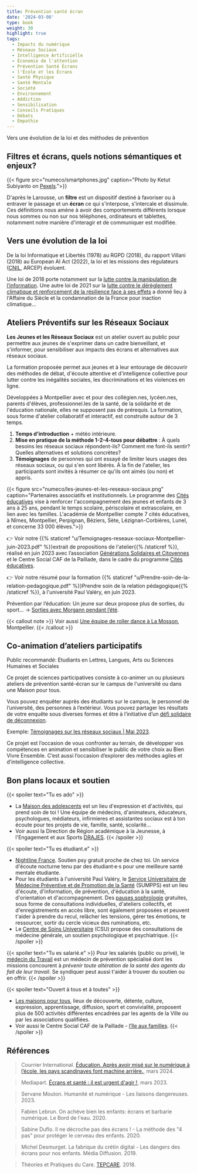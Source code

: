 ```yaml
---
title: Prévention santé écran
date: '2024-03-08'
type: book
weight: 30
highlight: true
tags:
  - Impacts du numérique
  - Réseaux Sociaux
  - Intelligence Artificielle
  - Économie de l'attention
  - Prévention Santé Écrans
  - l'École et les Écrans
  - Santé Physique
  - Santé Mentale
  - Société
  - Environnement
  - Addiction
  - Sensibilisation
  - Conseils Pratiques
  - Débats
  - Empathie
---
```


Vers une évolution de la loi et des méthodes de prévention

<!--more-->

## Filtres et écrans, quels notions sémantiques et enjeux?

{{< figure src="numeco/smartphones.jpg" caption="Photo by Ketut Subiyanto on [Pexels](https://www.pexels.com/photo/multiethnic-family-spending-time-together-on-couch-with-gadgets-4545968/).">}}

D'après le Larousse, un <b>filtre</b> est un dispositif destiné à favoriser ou à entraver le passage et un <b>écran</b> ce qui s'interpose, s'intercale et dissimule. Ces définitions nous amène à avoir des comportements différents lorsque nous sommes ou non sur nos téléphones, ordinateurs et tablettes, notamment notre manière d'interagir et de communiquer est modifiée.

## Vers une évolution de la loi

De la loi Informatique et Libertés (1978) au RGPD (2018), du rapport Villani (2018) au European AI Act (2022), la loi et les missions des régulateurs ([CNIL](https://www.cnil.fr/fr/mission-1-informer-proteger-les-droits), ARCEP) évoluent.

Une loi de 2018 porte notamment sur la [lutte contre la manipulation de l’information](https://www.legifrance.gouv.fr/jorf/id/JORFTEXT000037847559). Une autre loi de 2021 sur la [lutte contre le dérèglement climatique et renforcement de la résilience face à ses effets](https://www.legifrance.gouv.fr/jorf/id/JORFTEXT000043956924) a donné lieu à l'Affaire du Siècle et la condamnation de la France pour inaction climatique...

## Ateliers Préventifs sur les Réseaux Sociaux

<b>Les Jeunes et les Réseaux Sociaux</b> est un atelier ouvert au public pour permettre aux jeunes de s'exprimer dans un cadre bienveillant, et s'informer, pour sensibiliser aux impacts des écrans et alternatives aux réseaux sociaux.

La formation proposée permet aux jeunes et à leur entourage de découvrir des méthodes de débat, d'écoute attentive et d'intelligence collective pour lutter contre les inégalités sociales, les discriminations et les violences en ligne. 

Développées à Montpellier avec et pour des collégien.nes, lycéen.nes, parents d'élèves, professionnel.les de la santé, de la solidarité et de l'éducation nationale, elles ne supposent pas de prérequis.
La formation, sous forme d'atelier collaboratif et interactif, est construite autour de 3 temps.

1. <b>Temps d'introduction</b> + météo intérieure.
2. <b>Mise en pratique de la méthode 1-2-4-tous pour débattre</b> : À quels besoins les réseaux sociaux répondent-ils? Comment me font-ils sentir? Quelles alternatives et solutions concrètes?
3. <b>Témoignages</b> de personnes qui ont essayé de limiter leurs usages des réseaux sociaux, ou qui s'en sont libérés. À la fin de l'atelier, les participants sont invités à résumer ce qu'ils ont aimés (ou non) et appris.

{{< figure src="numeco/les-jeunes-et-les-reseaux-sociaux.png" caption="Partenaires associatifs et institutionnels. Le programme des [Cités éducatives](https://www.citeseducatives.fr/) vise à renforcer l'accompagnement des jeunes et enfants de 3 ans à 25 ans, pendant le temps scolaire, périscolaire et extrascolaire, en lien avec les familles. L'académie de Montpellier compte 7 cités éducatives, à Nîmes, Montpellier, Perpignan, Béziers, Sète, Lézignan-Corbières, Lunel, et concerne 33 000 élèves.">}}

👉 Voir notre {{% staticref "u/Temoignages-reseaux-sociaux-Montpellier-juin-2023.pdf" %}}extrait de propositions de l'atelier{{% /staticref %}}, réalisé en juin 2023 avec l’association [Générations Solidaires et Citoyennes](https://www.jeveuxaider.gouv.fr/organisations/4859-generations-solidaires-et-citoyennes) et le Centre Social CAF de la Paillade, dans le cadre du programme [Cités éducatives](https://www.citeseducatives.fr/).

👉 Voir notre résumé pour la formation {{% staticref "u/Prendre-soin-de-la-relation-pedagogique.pdf" %}}Prendre soin de la relation pédagogique{{% /staticref %}}, à l'université Paul Valéry, en juin 2023.

Prévention par l’éducation: 
Un jeune sur deux propose plus de sorties, du sport... →  [Sorties avec Morgann pendant l’été](https://www.mtpcours.fr/c/assos/lutte-contre-les-exclusions/).

{{< callout note >}}
Voir aussi <a href="https://www.mtpcours.fr/p/roller-dance-montpellier/">Une équipe de roller dance à La Mosson</a>, Montpellier.
{{< /callout >}}

## Co-animation d’ateliers participatifs

Public recommandé: Etudiants en Lettres, Langues, Arts ou Sciences Humaines et Sociales

Ce projet de sciences participatives consiste à co-animer un ou plusieurs ateliers de prévention santé-écran sur le campus de l'université ou dans une Maison pour tous. 

Vous pouvez enquêter auprès des étudiants sur le campus, le personnel de l’université, des personnes à l’extérieur. 
Vous pouvez partager les résultats de votre enquête sous diverses formes et être à l’initiative d’un [défi solidaire de déconnexion](https://www.levelesyeux.com/les-actions/les-ateliers/le-defi-deconnexion/).

Exemple: [Témoignages sur les réseaux sociaux | Mai 2023](https://www.mtpcours.fr/u/Temoignages-reseaux-sociaux-Montpellier-mai-2023.pdf).

Ce projet est l’occasion de vous confronter au terrain, de développer vos compétences en animation et sensibiliser le public de votre choix au Bien Vivre Ensemble. C’est aussi l’occasion d’explorer des méthodes agiles et d’intelligence collective.

## Bon plans locaux et soutien

{{< spoiler text="Tu es ado" >}}
- La [Maison des adolescents](https://mda34.org/) est un lieu d'expression et d'activités, qui prend soin de toi ! Une équipe de médecins, d'animateurs, éducateurs, psychologues, médiateurs, infirmieres et assistantes sociaux est à ton écoute pour tes projets de vie, famille, santé, scolarité... 
- Voir aussi la Direction de Région académique à la Jeunesse, à l'Engagement et aux Sports [DRAJES](https://www.ac-montpellier.fr/DRAJES-123047).
{{< /spoiler >}}

{{< spoiler text="Tu es étudiant.e" >}}
- [Nightline France](https://www.nightline.fr/). Soutien psy gratuit proche de chez toi. Un service d'écoute nocturne tenu par des étudiant·e·s pour une meilleure santé mentale étudiante.
- Pour les étudiants à l'université Paul Valéry, le [Service Universitaire de Médecine Préventive et de Promotion de la Santé](https://univ-montp3.fr/fr/vie-de-campus/sant%C3%A9/la-sant%C3%A9-des-%C3%A9tudiants) (SUMPPS) est un lieu d'écoute, d'information, de prévention, d'éducation à la santé, d'orientation et d'accompagnement. Des [pauses sophrologie](https://www.univ-montp3.fr/fr/vie-de-campus/sant%C3%A9/sophrologie) gratuites, sous forme de consultations individuelles, d'ateliers collectifs, et d'enregistrements en accès libre, sont également proposées et peuvent t'aider à prendre du recul, relâcher les tensions, gérer tes émotions, te ressourcer, sortir du cercle vicieux des ruminations, etc.
- Le [Centre de Soins Universitaire](https://www.umontpellier.fr/en/campus/sante-social-et-handicap/centre-de-soins-universitaire) (CSU) propose des consultations de médecine générale, un soutien psychologique et psychiatrique.
{{< /spoiler >}}

{{< spoiler text="Tu es salarié.e" >}}
Pour les salariés (public ou privé), le [médecin du Travail](https://www.univ-montp3.fr/fr/vie-de-campus/sant%C3%A9/m%C3%A9decine-du-travail) est un médecin de prévention spécialisé dont les missions concourent à <i>prévenir toute altération de la santé des agents du fait de leur travail</i>. Se syndiquer peut aussi t'aider à trouver du soutien ou en offrir.
{{< /spoiler >}}

{{< spoiler text="Ouvert à tous et à toutes" >}}
- [Les maisons pour tous](https://www.montpellier.fr/3791-maisons-pour-tous.htm), lieux de découverte, détente, culture, expression, apprentissage, diffusion, sport et convivialité, proposent plus de 500 activités différentes encadrées par les agents de la Ville ou par les associations qualifiées.
- Voir aussi le Centre Social CAF de la Paillade - [l’île aux familles](https://www.cultureetsportsolidaires34.fr/Partenaires/_Centre-Social-CAF-Paillade-l-ile-aux-familles).
{{< /spoiler >}}

## Références

> Courrier International. [Éducation. Après avoir misé sur le numérique à l’école, les pays scandinaves font machine arrière.](https://www.courrierinternational.com/article/education-apres-avoir-mise-sur-le-numerique-a-l-ecole-les-pays-scandinaves-font-machine-arriere), mars 2024.

> Mediapart. [Écrans et santé : il est urgent d'agir !](https://blogs.mediapart.fr/emmanuel-prados/blog/020323/ecrans-et-sante-il-est-urgent-d-agir), mars 2023.

> Servane Mouton. Humanité et numérique - Les liaisons dangereuses. 2023.

> Fabien Lebrun. On achève bien les enfants: écrans et barbarie numérique. Le Bord de l'eau. 2020.

> Sabine Duflo. Il ne décroche pas des écrans ! - La méthode des "4 pas" pour protéger le cerveau des enfants. 2020.

> Michel Desmurget. La fabrique du crétin digital - Les dangers des écrans pour nos enfants. Média Diffusion. 2019.

> Théories et Pratiques du Care. [TEPCARE](https://tepcare.hypotheses.org/). 2018.